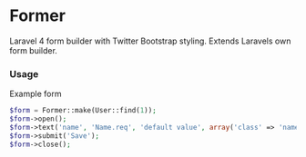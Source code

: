 Former
======

Laravel 4 form builder with Twitter Bootstrap styling. Extends Laravels own form builder.


### Usage
Example form
```php
$form = Former::make(User::find(1));
$form->open();
$form->text('name', 'Name.req', 'default value', array('class' => 'name'));
$form->submit('Save');
$form->close();
```
